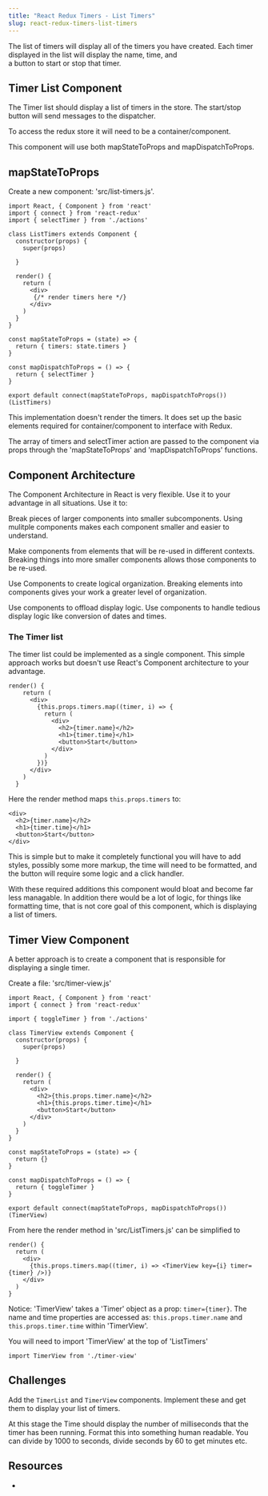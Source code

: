 ```yaml
---
title: "React Redux Timers - List Timers"
slug: react-redux-timers-list-timers
---
```


The list of timers will display all of the timers you have created.
Each timer displayed in the list will display the name, time, and  
a button to start or stop that timer.

## Timer List Component

The Timer list should display a list of timers in the store.
The start/stop button will send messages to the dispatcher.

To access the redux store it will need to be a container/component.

This component will use both mapStateToProps and
mapDispatchToProps.

## mapStateToProps

Create a new component: 'src/list-timers.js'.

```JSX
import React, { Component } from 'react'
import { connect } from 'react-redux'
import { selectTimer } from './actions'

class ListTimers extends Component {
  constructor(props) {
    super(props)

  }

  render() {
    return (
      <div>
       {/* render timers here */}
      </div>
    )
  }
}

const mapStateToProps = (state) => {
  return { timers: state.timers }
}

const mapDispatchToProps = () => {
  return { selectTimer }
}

export default connect(mapStateToProps, mapDispatchToProps())(ListTimers)
```

This implementation doesn't render the timers. It does set up the basic
elements required for container/component to interface with Redux.

The array of timers and selectTimer action are passed to the component
via props through the 'mapStateToProps' and 'mapDispatchToProps' functions.

## Component Architecture

The Component Architecture in React is very flexible. Use it to
your advantage in all situations. Use it to:

Break pieces of larger components into smaller subcomponents. Using
mulitple components makes each component smaller and easier to
understand.

Make components from elements that will be re-used in different contexts.
Breaking things into more smaller components allows those components to
be re-used.

Use Components to create logical organization. Breaking elements into
components gives your work a greater level of organization.

Use components to offload display logic. Use components to handle
tedious display logic like conversion of dates and times.

### The Timer list

The timer list could be implemented as a single component. This
simple approach works but doesn't use React's Component
architecture to your advantage.

```JSX
render() {
    return (
      <div>
        {this.props.timers.map((timer, i) => {
          return (
            <div>
              <h2>{timer.name}</h2>
              <h1>{timer.time}</h1>
              <button>Start</button>
            </div>
          )
        })}
      </div>
    )
  }
```

Here the render method maps `this.props.timers` to:

```JSX
<div>
  <h2>{timer.name}</h2>
  <h1>{timer.time}</h1>
  <button>Start</button>
</div>
```

This is simple but to make it completely functional you will have to
add styles, possibly some more markup, the time will need to be formatted,
and the button will require some logic and a click handler.

With these required additions this component would bloat and become
far less managable. In addition there would be a lot of logic, for
things like formatting time, that is not core goal of this component,
which is displaying a list of timers.

## Timer View Component

A better approach is to create a component that is responsible for displaying
a single timer.

Create a file: 'src/timer-view.js'

```JSX
import React, { Component } from 'react'
import { connect } from 'react-redux'

import { toggleTimer } from './actions'

class TimerView extends Component {
  constructor(props) {
    super(props)

  }

  render() {
    return (
      <div>
        <h2>{this.props.timer.name}</h2>
        <h1>{this.props.timer.time}</h1>
        <button>Start</button>
      </div>
    )
  }
}

const mapStateToProps = (state) => {
  return {}
}

const mapDispatchToProps = () => {
  return { toggleTimer }
}

export default connect(mapStateToProps, mapDispatchToProps())(TimerView)
```

From here the render method in 'src/ListTimers.js' can be simplified to

```JSX
render() {
  return (
    <div>
      {this.props.timers.map((timer, i) => <TimerView key={i} timer={timer} />)}
    </div>
  )
}
```

Notice: 'TimerView' takes a 'Timer' object as a prop: `timer={timer}`. The name
and time properties are accessed as: `this.props.timer.name` and
`this.props.timer.time` within 'TimerView'.

You will need to import 'TimerView' at the top of 'ListTimers'

`import TimerView from './timer-view'`

## Challenges

Add the `TimerList` and `TimerView` components. Implement these
and get them to display your list of timers.

At this stage the Time should display the number of milliseconds
that the timer has been running. Format this into something
human readable. You can divide by 1000 to seconds, divide seconds
by 60 to get minutes etc.

## Resources

-
